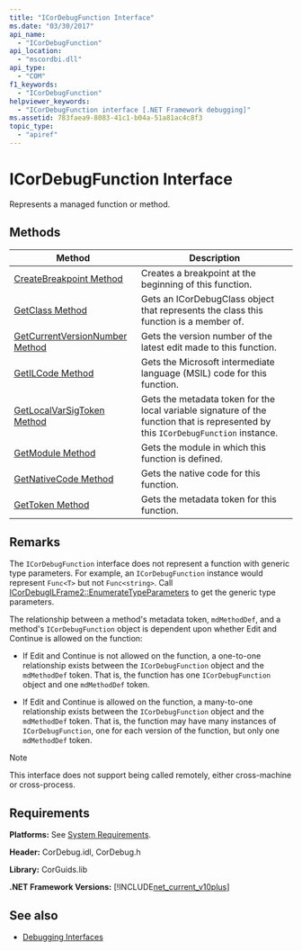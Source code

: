 ```yaml
---
title: "ICorDebugFunction Interface"
ms.date: "03/30/2017"
api_name: 
  - "ICorDebugFunction"
api_location: 
  - "mscordbi.dll"
api_type: 
  - "COM"
f1_keywords: 
  - "ICorDebugFunction"
helpviewer_keywords: 
  - "ICorDebugFunction interface [.NET Framework debugging]"
ms.assetid: 783faea9-8083-41c1-b04a-51a81ac4c8f3
topic_type: 
  - "apiref"
---
```

# ICorDebugFunction Interface

Represents a managed function or method.  
  
## Methods  
  
|Method|Description|  
|------------|-----------------|  
|[CreateBreakpoint Method](icordebugfunction-createbreakpoint-method.md)|Creates a breakpoint at the beginning of this function.|  
|[GetClass Method](icordebugfunction-getclass-method.md)|Gets an ICorDebugClass object that represents the class this function is a member of.|  
|[GetCurrentVersionNumber Method](icordebugfunction-getcurrentversionnumber-method.md)|Gets the version number of the latest edit made to this function.|  
|[GetILCode Method](icordebugfunction-getilcode-method.md)|Gets the Microsoft intermediate language (MSIL) code for this function.|  
|[GetLocalVarSigToken Method](icordebugfunction-getlocalvarsigtoken-method.md)|Gets the metadata token for the local variable signature of the function that is represented by this `ICorDebugFunction` instance.|  
|[GetModule Method](icordebugfunction-getmodule-method.md)|Gets the module in which this function is defined.|  
|[GetNativeCode Method](icordebugfunction-getnativecode-method.md)|Gets the native code for this function.|  
|[GetToken Method](icordebugfunction-gettoken-method.md)|Gets the metadata token for this function.|  
  
## Remarks  
 The `ICorDebugFunction` interface does not represent a function with generic type parameters. For example, an `ICorDebugFunction` instance would represent `Func<T>` but not `Func<string>`. Call [ICorDebugILFrame2::EnumerateTypeParameters](icordebugilframe2-enumeratetypeparameters-method.md) to get the generic type parameters.  
  
 The relationship between a method's metadata token, `mdMethodDef`, and a method's `ICorDebugFunction` object is dependent upon whether Edit and Continue is allowed on the function:  
  
- If Edit and Continue is not allowed on the function, a one-to-one relationship exists between the `ICorDebugFunction` object and the `mdMethodDef` token. That is, the function has one `ICorDebugFunction` object and one `mdMethodDef` token.  
  
- If Edit and Continue is allowed on the function, a many-to-one relationship exists between the `ICorDebugFunction` object and the `mdMethodDef` token. That is, the function may have many instances of `ICorDebugFunction`, one for each version of the function, but only one `mdMethodDef` token.  
  
> [!NOTE]
> This interface does not support being called remotely, either cross-machine or cross-process.  
  
## Requirements  
 **Platforms:** See [System Requirements](../../get-started/system-requirements.md).  
  
 **Header:** CorDebug.idl, CorDebug.h  
  
 **Library:**  CorGuids.lib  
  
 **.NET Framework Versions:** [!INCLUDE[net_current_v10plus](../../../../includes/net-current-v10plus-md.md)]  
  
## See also

- [Debugging Interfaces](debugging-interfaces.md)
